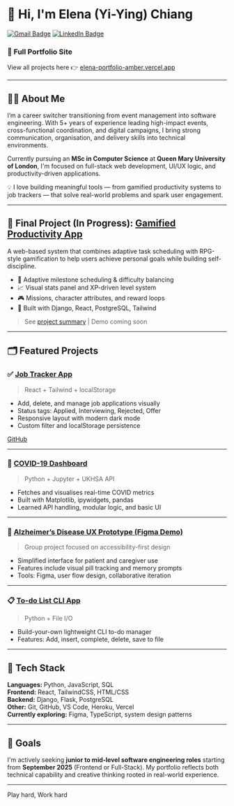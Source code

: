 # 👋 Hi, I'm Elena (Yi-Ying) Chiang

[![Gmail Badge](https://img.shields.io/badge/-elena.yychiang%40gmail.com-c14438?style=flat&logo=Gmail&logoColor=white)](mailto:elena.yychiang@gmail.com)
[![LinkedIn Badge](https://img.shields.io/badge/-LinkedIn-0077B5?style=flat&logo=linkedin&logoColor=white)](https://www.linkedin.com/in/elena-yychiang)
### 🔗 Full Portfolio Site  
View all projects here 👉 [elena-portfolio-amber.vercel.app](https://elena-portfolio-amber.vercel.app/)

---

## 👩‍💻 About Me  

I’m a career switcher transitioning from event management into software engineering. With 5+ years of experience leading high-impact events, cross-functional coordination, and digital campaigns, I bring strong communication, organisation, and delivery skills into technical environments.

Currently pursuing an **MSc in Computer Science** at **Queen Mary University of London**, I'm focused on full-stack web development, UI/UX logic, and productivity-driven applications.

💡 I love building meaningful tools — from gamified productivity systems to job trackers — that solve real-world problems and spark user engagement.

---

## 🚀 Final Project (In Progress): [Gamified Productivity App](https://levelup-jet.vercel.app/home)

A web-based system that combines adaptive task scheduling with RPG-style gamification to help users achieve personal goals while building self-discipline.

- 🎯 Adaptive milestone scheduling & difficulty balancing
- 📈 Visual stats panel and XP-driven level system
- 🎮 Missions, character attributes, and reward loops
- 🧠 Built with Django, React, PostgreSQL, Tailwind

> See [project summary](https://github.com/elena1211/gamified_app) | Demo coming soon

---

## 🗂 Featured Projects

### ✅ [Job Tracker App](https://job-tracker-phi-six.vercel.app/)
> React + Tailwind + localStorage

- Add, delete, and manage job applications visually
- Status tags: Applied, Interviewing, Rejected, Offer
- Responsive layout with modern dark mode
- Custom filter and localStorage persistence

[GitHub](https://github.com/elena1211/job-tracker)

---

### 🧪 [COVID-19 Dashboard](https://github.com/elena1211/QMUL_practice/tree/main/COVID%20DASHBOARD)
> Python + Jupyter + UKHSA API

- Fetches and visualises real-time COVID metrics
- Built with Matplotlib, ipywidgets, pandas
- Learned API handling, modular logic, and basic UI

---

### 🧠 [Alzheimer’s Disease UX Prototype (Figma Demo)]()
> Group project focused on accessibility-first design

- Simplified interface for patient and caregiver use
- Features include visual pill tracking and memory prompts
- Tools: Figma, user flow design, collaborative iteration

---

### 📋 [To-do List CLI App](https://github.com/elena1211/QMUL_practice/blob/main/Python-practice/To-do%20list.py)
> Python + File I/O

- Build-your-own lightweight CLI to-do manager
- Features: Add, insert, complete, delete, save to file

---

## 🧰 Tech Stack

**Languages:** Python, JavaScript, SQL  
**Frontend:** React, TailwindCSS, HTML/CSS  
**Backend:** Django, Flask, PostgreSQL  
**Other:** Git, GitHub, VS Code, Heroku, Vercel  
**Currently exploring:** Figma, TypeScript, system design patterns

---

## 🎯 Goals

I'm actively seeking **junior to mid-level software engineering roles** starting from **September 2025** (Frontend or Full-Stack). My portfolio reflects both technical capability and creative thinking rooted in real-world experience.

---

Play hard, Work hard
